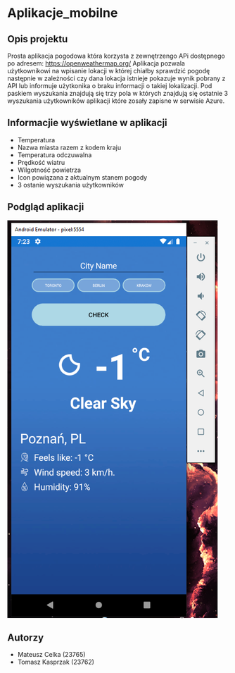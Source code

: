# Aplikacje_mobilne

## Opis projektu
 Prosta aplikacja pogodowa która korzysta z zewnętrzengo APi dostępnego po adresem: https://openweathermap.org/
 Aplikacja pozwala użytkownikowi na wpisanie lokacji w której chiałby sprawdzić pogodę następnie w zależności
 czy dana lokacja istnieje pokazuje wynik pobrany z API lub informuje użytkonika o braku informacji o takiej
 lokalizacji. Pod paskiem wyszukania znajdują się trzy pola w których znajdują się ostatnie 3 wyszukania użytkowników
 aplikacji które zosały zapisne w serwisie Azure.
 
 ## Informacjie wyświetlane w aplikacji
 - Temperatura
 - Nazwa miasta razem z kodem kraju
 - Temperatura odczuwalna
 - Prędkość wiatru 
 - Wilgotność powietrza
 - Icon powiązana z aktualnym stanem pogody
 - 3 ostanie wyszukania użytkowników

## Podgląd aplikacji

![Screenshot](podgląd.PNG)

## Autorzy
- Mateusz Celka (23765)
- Tomasz Kasprzak (23762)
